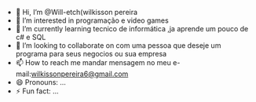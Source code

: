 - 👋 Hi, I’m @Will-etch(wilkisson pereira
- 👀 I’m interested in programação e video games
- 🌱 I’m currently learning tecnico de informática ,ja aprende um pouco de c# e SQL
- 💞️ I’m looking to collaborate on com uma pessoa que deseje um programa para seus negocios ou sua empresa
- 📫 How to reach me mandar mensagem no meu e-mail:wilkissonpereira6@gmail.com
- 😄 Pronouns: ...
- ⚡ Fun fact: ...

<!---
Will-etch/Will-etch is a ✨ special ✨ repository because its `README.md` (this file) appears on your GitHub profile.
You can click the Preview link to take a look at your changes.
--->
